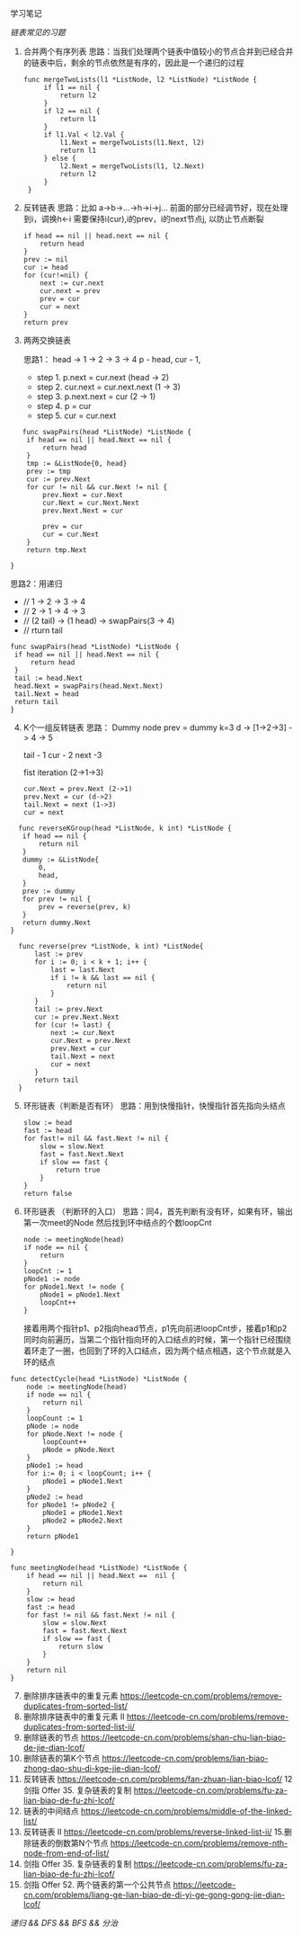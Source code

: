 学习笔记

*链表常见的习题*

1. 合并两个有序列表
   思路：当我们处理两个链表中值较小的节点合并到已经合并的链表中后，剩余的节点依然是有序的，因此是一个递归的过程
   ```
   func mergeTwoLists(l1 *ListNode, l2 *ListNode) *ListNode {
        if l1 == nil {
            return l2
        }
        if l2 == nil {
            return l1
        }
        if l1.Val < l2.Val {
            l1.Next = mergeTwoLists(l1.Next, l2)
            return l1
        } else {
            l2.Next = mergeTwoLists(l1, l2.Next)
            return l2
        }
    }
   ```
2. 反转链表 
   思路：比如 a->b->...->h->i->j... 前面的部分已经调节好，现在处理到i，调换h<-i
   需要保持i(cur),i的prev，i的next节点j, 以防止节点断裂

    ```
    if head == nil || head.next == nil {
        return head
    }
    prev := nil
    cur := head
    for (cur!=nil) {
        next := cur.next
        cur.next = prev
        prev = cur
        cur = next
    }
    return prev
    ```                                                                                                                                                                                                     
3. 两两交换链表

   思路1：
      head -> 1 -> 2 -> 3 -> 4
      p - head, cur - 1,
   * step 1. p.next = cur.next  (head -> 2)
   * step 2. cur.next = cur.next.next (1 -> 3)
   * step 3. p.next.next = cur (2 -> 1)
   * step 4. p = cur
   * step 5. cur = cur.next
   
```
   func swapPairs(head *ListNode) *ListNode {
    if head == nil || head.Next == nil {
        return head
    }
    tmp := &ListNode{0, head}
    prev := tmp
    cur := prev.Next
    for cur != nil && cur.Next != nil {
        prev.Next = cur.Next
        cur.Next = cur.Next.Next
        prev.Next.Next = cur

        prev = cur
        cur = cur.Next
    }
    return tmp.Next

}
```

 思路2：用递归
   * // 1 -> 2 -> 3 -> 4
   * // 2 -> 1 -> 4 -> 3
   * // (2 tail) -> (1 head) -> swapPairs(3 -> 4)
   * // rturn tail

   ```
   func swapPairs(head *ListNode) *ListNode {
    if head == nil || head.Next == nil {
        return head
    }
    tail := head.Next
    head.Next = swapPairs(head.Next.Next)
    tail.Next = head
    return tail
}
   ```

4. K个一组反转链表
   思路： Dummy node
   prev = dummy k=3
   d -> [1->2->3] -> 4 -> 5

   tail - 1 cur - 2 next -3

   fist iteration (2->1->3)
   
   ```
   cur.Next = prev.Next (2->1)
   prev.Next = cur (d->2)
   tail.Next = next (1->3)
   cur = next
   ```
   
 ```
   func reverseKGroup(head *ListNode, k int) *ListNode {
    if head == nil {
        return nil
    }
    dummy := &ListNode{
        0,
        head,
    }
    prev := dummy
    for prev != nil {
        prev = reverse(prev, k)
    }  
    return dummy.Next
}

   func reverse(prev *ListNode, k int) *ListNode{
       last := prev
       for i := 0; i < k + 1; i++ {
           last = last.Next
           if i != k && last == nil {
               return nil
           }
       }
       tail := prev.Next
       cur := prev.Next.Next
       for (cur != last) {
           next := cur.Next
           cur.Next = prev.Next
           prev.Next = cur
           tail.Next = next
           cur = next
       }
       return tail
   }
   ```

5. 环形链表（判断是否有环） 
    思路：用到快慢指针，快慢指针首先指向头结点
    
    ```
    slow := head
    fast := head
    for fast!= nil && fast.Next != nil {
        slow = slow.Next
        fast = fast.Next.Next
        if slow == fast {
            return true
        }
    }
    return false
    ```

6. 环形链表 （判断环的入口）
    思路：同4，首先判断有没有环，如果有环，输出第一次meet的Node
    然后找到环中结点的个数loopCnt
    
    ```
    node := meetingNode(head)
    if node == nil {
        return
    }
    loopCnt := 1
    pNode1 := node
    for pNode1.Next != node {
        pNode1 = pNode1.Next
        loopCnt++
    }
    ```
    
    接着用两个指针p1、p2指向head节点，p1先向前进loopCnt步，接着p1和p2同时向前遍历，当第二个指针指向环的入口结点的时候，第一个指针已经围绕着环走了一圈，也回到了环的入口结点，因为两个结点相遇，这个节点就是入环的结点

```
func detectCycle(head *ListNode) *ListNode {
    node := meetingNode(head)
    if node == nil {
        return nil
    }
    loopCount := 1
    pNode := node
    for pNode.Next != node {
        loopCount++
        pNode = pNode.Next
    }
    pNode1 := head
    for i:= 0; i < loopCount; i++ {
        pNode1 = pNode1.Next
    }
    pNode2 := head
    for pNode1 != pNode2 {
        pNode1 = pNode1.Next
        pNode2 = pNode2.Next
    }
    return pNode1

}

func meetingNode(head *ListNode) *ListNode {
    if head == nil || head.Next ==  nil {
        return nil
    }
    slow := head
    fast := head
    for fast != nil && fast.Next != nil {
        slow = slow.Next
        fast = fast.Next.Next
        if slow == fast {
            return slow
        }
    }
    return nil
}
```



7. 删除排序链表中的重复元素
https://leetcode-cn.com/problems/remove-duplicates-from-sorted-list/
8. 删除排序链表中的重复元素 II
https://leetcode-cn.com/problems/remove-duplicates-from-sorted-list-ii/
9. 删除链表的节点
https://leetcode-cn.com/problems/shan-chu-lian-biao-de-jie-dian-lcof/
10. 删除链表的第K个节点
https://leetcode-cn.com/problems/lian-biao-zhong-dao-shu-di-kge-jie-dian-lcof/
11. 反转链表
https://leetcode-cn.com/problems/fan-zhuan-lian-biao-lcof/
12 剑指 Offer 35. 复杂链表的复制
https://leetcode-cn.com/problems/fu-za-lian-biao-de-fu-zhi-lcof/
13. 链表的中间结点
https://leetcode-cn.com/problems/middle-of-the-linked-list/
14. 反转链表 II
https://leetcode-cn.com/problems/reverse-linked-list-ii/
15.删除链表的倒数第N个节点
https://leetcode-cn.com/problems/remove-nth-node-from-end-of-list/
16. 剑指 Offer 35. 复杂链表的复制
https://leetcode-cn.com/problems/fu-za-lian-biao-de-fu-zhi-lcof/
17. 剑指 Offer 52. 两个链表的第一个公共节点
https://leetcode-cn.com/problems/liang-ge-lian-biao-de-di-yi-ge-gong-gong-jie-dian-lcof/

*递归 && DFS && BFS && 分治*

